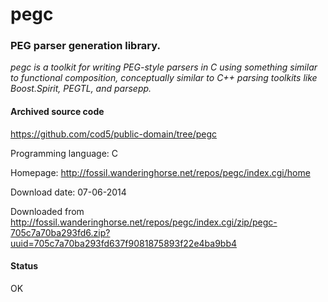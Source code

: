 # pegc #

### PEG parser generation library. ###

*pegc is a toolkit for writing PEG-style parsers in C using something
similar to functional composition, conceptually similar to C++ parsing
toolkits like Boost.Spirit, PEGTL, and parsepp.*

#### Archived source code ####
https://github.com/cod5/public-domain/tree/pegc

Programming language: C

Homepage: http://fossil.wanderinghorse.net/repos/pegc/index.cgi/home

Download date: 07-06-2014

Downloaded from http://fossil.wanderinghorse.net/repos/pegc/index.cgi/zip/pegc-705c7a70ba293fd6.zip?uuid=705c7a70ba293fd637f9081875893f22e4ba9bb4

#### Status ####
 OK

